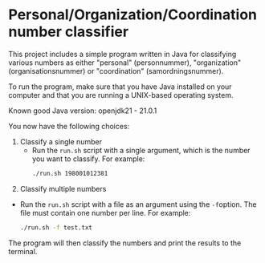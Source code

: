 # Personal/Organization/Coordination number classifier
This project includes a simple program written in Java for classifying various numbers as either
"personal" (personnummer), "organization" (organisationsnummer) or "coordination" (samordningsnummer).

To run the program, make sure that you have Java installed on your computer and that you are running a UNIX-based operating system.

Known good Java version: openjdk21 - 21.0.1

You now have the following choices:
1. Classify a single number
   - Run the `run.sh` script with a single argument, which is the number you want to classify. For example:
     ```bash
     ./run.sh 198001012381
     ```
2. Classify multiple numbers
- Run the `run.sh` script with a file as an argument using the `-f`option. The file must contain one number per line. For example:
  ```bash
  ./run.sh -f test.txt
  ```

The program will then classify the numbers and print the results to the terminal.